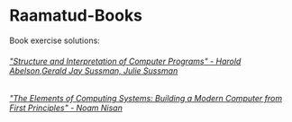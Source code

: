 # Raamatud-Books
Book exercise solutions:

###### ["Structure and Interpretation of Computer Programs" -  Harold Abelson,Gerald Jay Sussman, Julie Sussman](https://github.com/zcribe/Raamatud-Books/tree/master/SICP)
###### ["The Elements of Computing Systems: Building a Modern Computer from First Principles" - Noam Nisan](https://github.com/zcribe/Raamatud-Books/tree/master/Nand2Tetris)

